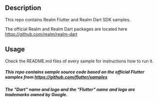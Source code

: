 ## Description

This repo contains Realm Flutter and Realm Dart SDK samples. 

The official Realm and Realm Dart packages are located here https://github.com/realm/realm-dart


## Usage 
Check the README.md files of every sample for instructions how to run it.



##### This repo contains sample source code based on the official Flutter samples from https://github.com/flutter/samples
##### The "Dart" name and logo and the "Flutter" name and logo are trademarks owned by Google. 




